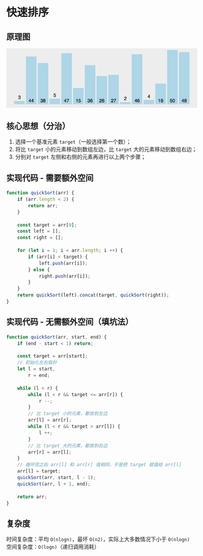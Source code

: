 # 快速排序

## 原理图
![快速排序](./imgs/quickSort.gif)

## 核心思想（分治）
1. 选择一个基准元素 `target`（一般选择第一个数）；
2. 将比 `target` 小的元素移动到数组左边，比 `target` 大的元素移动到数组右边；
3. 分别对 `target` 左侧和右侧的元素再进行以上两个步骤；

## 实现代码 - 需要额外空间
```js
function quickSort(arr) {
    if (arr.length < 2) {
        return arr;
    }

    const target = arr[0];
    const left = [];
    const right = [];

    for (let i = 1; i < arr.length; i ++) {
        if (arr[i] < target) {
            left.push(arr[i]);
        } else {
            right.push(arr[i]);
        }
    }
    return quickSort(left).concat(target, quickSort(right));
}
```

## 实现代码 - 无需额外空间（填坑法）
```js
function quickSort(arr, start, end) {
    if (end - start < 1) return;

    const target = arr[start];
    // 初始化左右指针
    let l = start,
        r = end;
    
    while (l < r) {
        while (l < r && target <= arr[r]) {
            r --;
        }
        // 比 target 小的元素，都放到左边
        arr[l] = arr[r]; 
        while (l < r && target > arr[l]) {
            l ++;
        }
        // 比 target 大的元素，都放到右边
        arr[r] = arr[l]; 
    }
    // 循环完之后 arr[l] 和 arr[r] 值相同，于是把 target 赋值给 arr[l]
    arr[l] = target; 
    quickSort(arr, start, l - 1);
    quickSort(arr, l + 1, end);

    return arr;
}
```

## 复杂度
时间复杂度：平均 `O(nlogn)`，最坏 `O(n2)`，实际上大多数情况下小于 `O(nlogn)`<br>
空间复杂度：`O(logn)`（递归调用消耗）